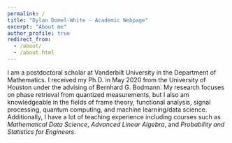 ```yaml
---
permalink: /
title: "Dylan Domel-White - Academic Webpage"
excerpt: "About me"
author_profile: true
redirect_from: 
  - /about/
  - /about.html
---
```


I am a postdoctoral scholar at Vanderbilt University in the Department of Mathematics. I received my Ph.D. in May 2020 from the University of Houston under the advising of Bernhard G. Bodmann. My research focuses on phase retrieval from quantized measurements, but I also am knowledgeable in the fields of frame theory, functional analysis, signal processing, quantum computing, and machine learning/data science. Additionally, I have a lot of teaching experience including courses such as _Mathematical Data Science_, _Advanced Linear Algebra_, and _Probability and Statistics for Engineers_.
